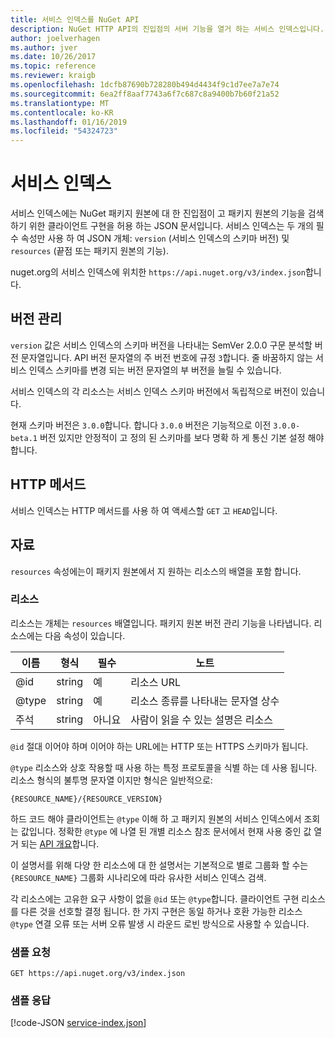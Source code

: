```yaml
---
title: 서비스 인덱스를 NuGet API
description: NuGet HTTP API의 진입점의 서버 기능을 열거 하는 서비스 인덱스입니다.
author: joelverhagen
ms.author: jver
ms.date: 10/26/2017
ms.topic: reference
ms.reviewer: kraigb
ms.openlocfilehash: 1dcfb87690b728280b494d4434f9c1d7ee7a7e74
ms.sourcegitcommit: 6ea2ff8aaf7743a6f7c687c8a9400b7b60f21a52
ms.translationtype: MT
ms.contentlocale: ko-KR
ms.lasthandoff: 01/16/2019
ms.locfileid: "54324723"
---
```

# <a name="service-index"></a>서비스 인덱스

서비스 인덱스에는 NuGet 패키지 원본에 대 한 진입점이 고 패키지 원본의 기능을 검색 하기 위한 클라이언트 구현을 허용 하는 JSON 문서입니다. 서비스 인덱스는 두 개의 필수 속성만 사용 하 여 JSON 개체: `version` (서비스 인덱스의 스키마 버전) 및 `resources` (끝점 또는 패키지 원본의 기능).

nuget.org의 서비스 인덱스에 위치한 `https://api.nuget.org/v3/index.json`합니다.

## <a name="versioning"></a>버전 관리

`version` 값은 서비스 인덱스의 스키마 버전을 나타내는 SemVer 2.0.0 구문 분석할 버전 문자열입니다. API 버전 문자열의 주 버전 번호에 규정 `3`합니다. 줄 바꿈하지 않는 서비스 인덱스 스키마를 변경 되는 버전 문자열의 부 버전을 늘릴 수 있습니다.

서비스 인덱스의 각 리소스는 서비스 인덱스 스키마 버전에서 독립적으로 버전이 있습니다.

현재 스키마 버전은 `3.0.0`합니다. 합니다 `3.0.0` 버전은 기능적으로 이전 `3.0.0-beta.1` 버전 있지만 안정적이 고 정의 된 스키마를 보다 명확 하 게 통신 기본 설정 해야 합니다.

## <a name="http-methods"></a>HTTP 메서드

서비스 인덱스는 HTTP 메서드를 사용 하 여 액세스할 `GET` 고 `HEAD`입니다.

## <a name="resources"></a>자료

`resources` 속성에는이 패키지 원본에서 지 원하는 리소스의 배열을 포함 합니다.

### <a name="resource"></a>리소스

리소스는 개체는 `resources` 배열입니다. 패키지 원본 버전 관리 기능을 나타냅니다. 리소스에는 다음 속성이 있습니다.

이름          | 형식   | 필수 | 노트
------------- | ------ | -------- | -----
@id           | string | 예      | 리소스 URL
@type         | string | 예      | 리소스 종류를 나타내는 문자열 상수
주석       | string | 아니요       | 사람이 읽을 수 있는 설명은 리소스

`@id` 절대 이어야 하며 이어야 하는 URL에는 HTTP 또는 HTTPS 스키마가 됩니다.

`@type` 리소스와 상호 작용할 때 사용 하는 특정 프로토콜을 식별 하는 데 사용 됩니다. 리소스 형식의 불투명 문자열 이지만 형식은 일반적으로:

    {RESOURCE_NAME}/{RESOURCE_VERSION}

하드 코드 해야 클라이언트는 `@type` 이해 하 고 패키지 원본의 서비스 인덱스에서 조회는 값입니다. 정확한 `@type` 에 나열 된 개별 리소스 참조 문서에서 현재 사용 중인 값 열거 되는 [API 개요](overview.md#resources-and-schema)합니다.

이 설명서를 위해 다양 한 리소스에 대 한 설명서는 기본적으로 별로 그룹화 할 수는 `{RESOURCE_NAME}` 그룹화 시나리오에 따라 유사한 서비스 인덱스 검색. 

각 리소스에는 고유한 요구 사항이 없을 `@id` 또는 `@type`합니다. 클라이언트 구현 리소스를 다른 것을 선호할 결정 됩니다. 한 가지 구현은 동일 하거나 호환 가능한 리소스 `@type` 연결 오류 또는 서버 오류 발생 시 라운드 로빈 방식으로 사용할 수 있습니다.

### <a name="sample-request"></a>샘플 요청

    GET https://api.nuget.org/v3/index.json

### <a name="sample-response"></a>샘플 응답

[!code-JSON [service-index.json](./_data/service-index.json)]

